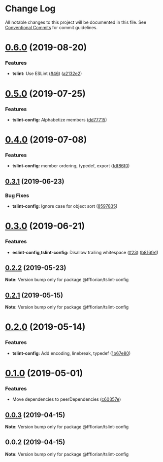 # Change Log

All notable changes to this project will be documented in this file.
See [Conventional Commits](https://conventionalcommits.org) for commit guidelines.

# [0.6.0](https://github.com/ffflorian/config/tree/master/packages/tslint-config/compare/@ffflorian/tslint-config@0.5.0...@ffflorian/tslint-config@0.6.0) (2019-08-20)


### Features

* **tslint:** Use ESLint ([#46](https://github.com/ffflorian/config/tree/master/packages/tslint-config/issues/46)) ([a2132e2](https://github.com/ffflorian/config/tree/master/packages/tslint-config/commit/a2132e2))





# [0.5.0](https://github.com/ffflorian/config/tree/master/packages/tslint-config/compare/@ffflorian/tslint-config@0.4.0...@ffflorian/tslint-config@0.5.0) (2019-07-25)


### Features

* **tslint-config:** Alphabetize members ([dd77715](https://github.com/ffflorian/config/tree/master/packages/tslint-config/commit/dd77715))





# [0.4.0](https://github.com/ffflorian/config/tree/master/packages/tslint-config/compare/@ffflorian/tslint-config@0.3.1...@ffflorian/tslint-config@0.4.0) (2019-07-08)


### Features

* **tslint-config:** member ordering, typedef, export ([fdf86f0](https://github.com/ffflorian/config/tree/master/packages/tslint-config/commit/fdf86f0))





## [0.3.1](https://github.com/ffflorian/config/tree/master/packages/tslint-config/compare/@ffflorian/tslint-config@0.3.0...@ffflorian/tslint-config@0.3.1) (2019-06-23)


### Bug Fixes

* **tslint-config:** Ignore case for object sort ([8597835](https://github.com/ffflorian/config/tree/master/packages/tslint-config/commit/8597835))





# [0.3.0](https://github.com/ffflorian/config/tree/master/packages/tslint-config/compare/@ffflorian/tslint-config@0.2.2...@ffflorian/tslint-config@0.3.0) (2019-06-21)


### Features

* **eslint-config,tslint-config:** Disallow trailing whitespace ([#23](https://github.com/ffflorian/config/tree/master/packages/tslint-config/issues/23)) ([b816fe1](https://github.com/ffflorian/config/tree/master/packages/tslint-config/commit/b816fe1))





## [0.2.2](https://github.com/ffflorian/config/tree/master/packages/tslint-config/compare/@ffflorian/tslint-config@0.2.1...@ffflorian/tslint-config@0.2.2) (2019-05-23)

**Note:** Version bump only for package @ffflorian/tslint-config





## [0.2.1](https://github.com/ffflorian/config/tree/master/packages/tslint-config/compare/@ffflorian/tslint-config@0.2.0...@ffflorian/tslint-config@0.2.1) (2019-05-15)

**Note:** Version bump only for package @ffflorian/tslint-config





# [0.2.0](https://github.com/ffflorian/tree/master/packages/tslint-config/compare/@ffflorian/tslint-config@0.1.0...@ffflorian/tslint-config@0.2.0) (2019-05-14)


### Features

* **tslint-config:** Add encoding, linebreak, typedef ([1b67e80](https://github.com/ffflorian/tree/master/packages/tslint-config/commit/1b67e80))





# [0.1.0](https://github.com/ffflorian/tree/master/packages/tslint-config/compare/@ffflorian/tslint-config@0.0.3...@ffflorian/tslint-config@0.1.0) (2019-05-01)


### Features

* Move dependencies to peerDependencies ([c60357e](https://github.com/ffflorian/tree/master/packages/tslint-config/commit/c60357e))





## [0.0.3](https://github.com/ffflorian/tree/master/packages/tslint-config/compare/@ffflorian/tslint-config@0.0.2...@ffflorian/tslint-config@0.0.3) (2019-04-15)

**Note:** Version bump only for package @ffflorian/tslint-config





## 0.0.2 (2019-04-15)

**Note:** Version bump only for package @ffflorian/tslint-config
